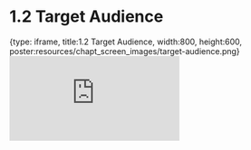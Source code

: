 # 1.2 Target Audience
 
{type: iframe, title:1.2 Target Audience, width:800, height:600, poster:resources/chapt_screen_images/target-audience.png}
![](https://www.c-moor.org/C-MOOR_Template/no_toc/target-audience.html)
 

 
